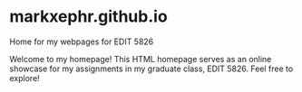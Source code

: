 # markxephr.github.io
Home for my webpages for EDIT 5826

Welcome to my homepage! This HTML homepage serves as an online showcase for my assignments 
in my graduate class, EDIT 5826. Feel free to explore!
